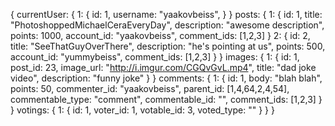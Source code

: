 {
  currentUser: {
    1: {
      id: 1,
      username: "yaakovbeiss",
    }
  }
  posts: {
    1: {
      id: 1,
      title: "PhotoshoppedMichaelCeraEveryDay",
      description: "awesome description",
      points: 1000,
      account_id: "yaakovbeiss",
      comment_ids: [1,2,3]
    }
    2: {
      id: 2,
      title: "SeeThatGuyOverThere",
      description: "he's pointing at us",
      points: 500,
      account_id: "yummybeiss",
      comment_ids: [1,2,3]
    }
  }
  images: {
    1: {
      id: 1,
      post_id: 23,
      image_url: "http://i.imgur.com/CGQvGvL.mp4",
      title: "dad joke video",
      description: "funny joke"
    }
  }
  comments: {
    1: {
      id: 1,
      body: "blah blah",
      points: 50,
      commenter_id: "yaakovbeiss",
      parent_id: [1,4,64,2,4,54],
      commentable_type: "comment",
      commentable_id: "",
      comment_ids: [1,2,3]
    }
  }
  votings: {
    1: {
      id: 1,
      voter_id: 1,
      votable_id: 3,
      voted_type: ""
    }
  }
}
